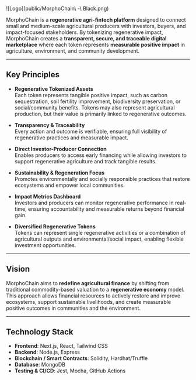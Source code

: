 ![Logo](public/MorphoChain\ -\ Black.png)


MorphoChain is a **regenerative agri-fintech platform** designed to connect small and medium-scale agricultural producers with investors, buyers, and impact-focused stakeholders. By tokenizing regenerative impact, MorphoChain creates a **transparent, secure, and traceable digital marketplace** where each token represents **measurable positive impact** in agriculture, environment, and community development.

---

## Key Principles

- **Regenerative Tokenized Assets**  
  Each token represents tangible positive impact, such as carbon sequestration, soil fertility improvement, biodiversity preservation, or social/community benefits. Tokens may also represent agricultural production, but their value is primarily linked to regenerative outcomes.

- **Transparency & Traceability**  
  Every action and outcome is verifiable, ensuring full visibility of regenerative practices and measurable impact.

- **Direct Investor-Producer Connection**  
  Enables producers to access early financing while allowing investors to support regenerative agriculture and track tangible results.

- **Sustainability & Regeneration Focus**  
  Promotes environmentally and socially responsible practices that restore ecosystems and empower local communities.

- **Impact Metrics Dashboard**  
  Investors and producers can monitor regenerative performance in real-time, ensuring accountability and measurable returns beyond financial gain.

- **Diversified Regenerative Tokens**  
  Tokens can represent single regenerative activities or a combination of agricultural outputs and environmental/social impact, enabling flexible investment opportunities.

---

## Vision

MorphoChain aims to **redefine agricultural finance** by shifting from traditional commodity-based valuation to a **regenerative economy** model.  
This approach allows financial resources to actively restore and improve ecosystems, support sustainable livelihoods, and create measurable positive outcomes in communities and the environment.

---

## Technology Stack

- **Frontend**: Next.js, React, Tailwind CSS
- **Backend**: Node.js, Express
- **Blockchain / Smart Contracts**: Solidity, Hardhat/Truffle
- **Database**: MongoDB
- **Testing & CI/CD**: Jest, Mocha, GitHub Actions
